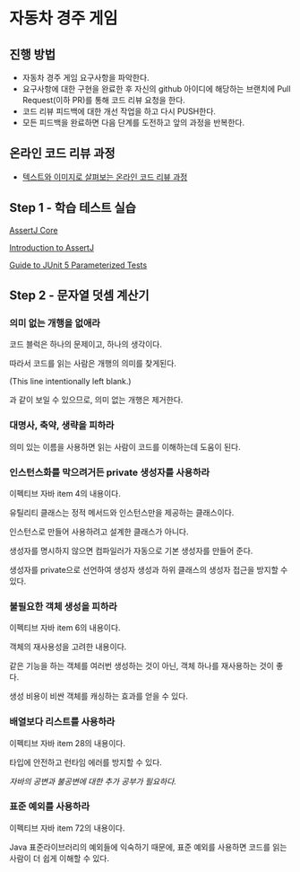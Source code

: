 # 자동차 경주 게임
## 진행 방법
* 자동차 경주 게임 요구사항을 파악한다.
* 요구사항에 대한 구현을 완료한 후 자신의 github 아이디에 해당하는 브랜치에 Pull Request(이하 PR)를 통해 코드 리뷰 요청을 한다.
* 코드 리뷰 피드백에 대한 개선 작업을 하고 다시 PUSH한다.
* 모든 피드백을 완료하면 다음 단계를 도전하고 앞의 과정을 반복한다.

## 온라인 코드 리뷰 과정
* [텍스트와 이미지로 살펴보는 온라인 코드 리뷰 과정](https://github.com/next-step/nextstep-docs/tree/master/codereview)

## Step 1 - 학습 테스트 실습

[AssertJ Core](https://assertj.github.io/doc/)

[Introduction to AssertJ](https://www.baeldung.com/introduction-to-assertj)

[Guide to JUnit 5 Parameterized Tests](https://www.baeldung.com/parameterized-tests-junit-5)

## Step 2 - 문자열 덧셈 계산기

### 의미 없는 개행을 없애라

코드 블럭은 하나의 문제이고, 하나의 생각이다.

따라서 코드를 읽는 사람은 개행의 의미를 찾게된다.

(This line intentionally left blank.)

과 같이 보일 수 있으므로, 의미 없는 개행은 제거한다.

### 대명사, 축약, 생략을 피하라

의미 있는 이름을 사용하면 읽는 사람이 코드를 이해하는데 도움이 된다.

### 인스턴스화를 막으려거든 private 생성자를 사용하라

이펙티브 자바 item 4의 내용이다.

유틸리티 클래스는 정적 메서드와 인스턴스만을 제공하는 클래스이다.

인스턴스로 만들어 사용하려고 설계한 클래스가 아니다.

생성자를 명시하지 않으면 컴파일러가 자동으로 기본 생성자를 만들어 준다.

생성자를 private으로 선언하여 생성자 생성과 하위 클래스의 생성자 접근을 방지할 수 있다.

### 불필요한 객체 생성을 피하라

이펙티브 자바 item 6의 내용이다.

객체의 재사용성을 고려한 내용이다.

같은 기능을 하는 객체를 여러번 생성하는 것이 아닌, 객체 하나를 재사용하는 것이 좋다.

생성 비용이 비싼 객체를 캐싱하는 효과를 얻을 수 있다.



### 배열보다 리스트를 사용하라

이펙티브 자바 item 28의 내용이다.

타입에 안전하고 런타임 에러를 방지할 수 있다.

_자바의 공변과 불공변에 대한 추가 공부가 필요하다._

### 표준 예외를 사용하라

이펙티브 자바 item 72의 내용이다.

Java 표준라이브러리의 예외들에 익숙하기 때문에, 표준 예외를 사용하면 코드를 읽는 사람이 더 쉽게 이해할 수 있다.

